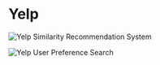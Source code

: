 # Yelp

![Yelp Similarity Recommendation System](http://jmrosen155.shinyapps.io/YelpRecommendationSystemFinal)

![Yelp User Preference Search](http://embed.plnkr.co/jRIGKXMZLDn5xrMJgqTl/preview)
